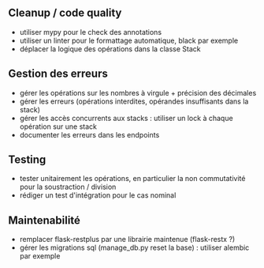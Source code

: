 ## Cleanup / code quality
* utiliser mypy pour le check des annotations
* utiliser un linter pour le formattage automatique, black par exemple
* déplacer la logique des opérations dans la classe Stack

## Gestion des erreurs
* gérer les opérations sur les nombres à virgule + précision des décimales
* gérer les erreurs (opérations interdites, opérandes insuffisants dans la stack)
* gérer les accès concurrents aux stacks : utiliser un lock à chaque opération sur une stack
* documenter les erreurs dans les endpoints

## Testing
* tester unitairement les opérations, en particulier la non commutativité pour la soustraction / division
* rédiger un test d'intégration pour le cas nominal
  
## Maintenabilité
* remplacer flask-restplus par une librairie maintenue (flask-restx ?)
* gérer les migrations sql (manage_db.py reset la base) : utiliser alembic par exemple